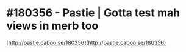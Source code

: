 <!--
id: 31749178
link: http://tumblr.atmos.org/post/31749178/180356-pastie-gotta-test-mah-views-in-merb-too
slug: 180356-pastie-gotta-test-mah-views-in-merb-too
date: Mon Apr 14 2008 11:23:43 GMT-0700 (PDT)
publish: 2008-04-014
tags: 
title: #180356 - Pastie | Gotta test mah views in merb too
-->


#180356 - Pastie | Gotta test mah views in merb too
===================================================

[http://pastie.caboo.se/180356](http://pastie.caboo.se/180356)

